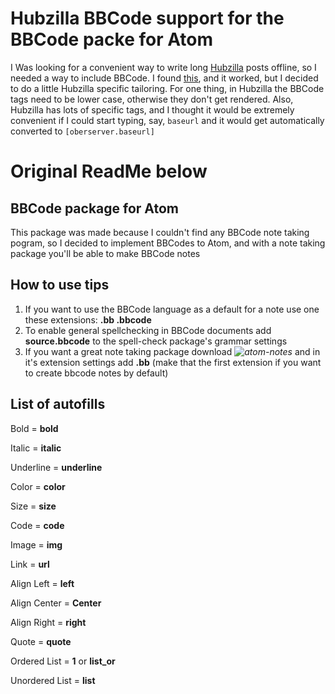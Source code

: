# Hubzilla BBCode support for the BBCode packe for Atom
I Was looking for a convenient way to write long [Hubzilla](https://zotlabs.org) posts offline, so I needed a way to include BBCode. I found [this](https://github.com/xKeiro/language-bbcode-and-syntax-highlight), and it worked, but I decided to do a little Hubzilla specific tailoring. For one thing, in Hubzilla the BBCode tags need to be lower case, otherwise they don't get rendered. Also, Hubzilla has lots of specific tags, and I thought it would be extremely convenient if I could start typing, say, `baseurl` and it would get automatically converted to `[oberserver.baseurl]`

# Original ReadMe below
## BBCode package for Atom
This package was made because I couldn't find any BBCode note taking pogram, so I decided to implement BBCodes to Atom, and with a note taking package you'll be able to make BBCode notes

## How to use tips
1. If you want to use the BBCode language as a default for a note use one these extensions: **.bb .bbcode**
2. To enable general spellchecking in BBCode documents add **source.bbcode** to the spell-check package's grammar settings
3. If you want a great note taking package download *![atom-notes](https://atom.io/packages/atom-notes)* and in it's extension settings add **.bb** (make that the first extension if you want to create bbcode notes by default)

## List of autofills
Bold = **bold**

Italic = **italic**

Underline = **underline**

Color = **color**

Size = **size**

Code = **code**

Image = **img**

Link = **url**

Align Left = **left**

Align Center = **Center**

Align Right = **right**

Quote = **quote**

Ordered List = **1** or **list_or**

Unordered List = **list**
